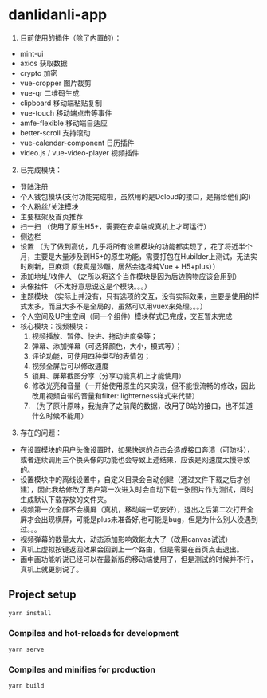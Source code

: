 # danlidanli-app

1. 目前使用的插件（除了内置的）：

- mint-ui
- axios 获取数据
- crypto 加密
- vue-cropper 图片裁剪
- vue-qr 二维码生成
- clipboard 移动端粘贴复制
- vue-touch 移动端点击等事件
- amfe-flexible 移动端自适应
- better-scroll 支持滚动
- vue-calendar-component 日历插件
- video.js / vue-video-player 视频插件

2. 已完成模块：

- 登陆注册
- 个人钱包模块(支付功能完成啦，虽然用的是Dcloud的接口，是捐给他们的)
- 个人粉丝/关注模块
- 主要框架及首页推荐
- 扫一扫 （使用了原生H5+，需要在安卓端或真机上才可运行）
- 侧边栏
- 设置 （为了做到高仿，几乎将所有设置模块的功能都实现了，花了将近半个月，主要是大量涉及到H5+的原生功能，需要打包在Hubilder上测试，无法实时刷新，巨麻烦（我真是沙雕，居然会选择纯Vue + H5+plus））
- 添加地址/收件人 （之所以将这个当作模块是因为后边购物应该会用到）
- 头像挂件 （不太好意思说这是个模块。。。）
- 主题模块 （实际上并没有，只有选项的交互，没有实际效果，主要是使用的样式太多，而且大多不是全局的，虽然可以用vuex来处理。。。）
- 个人空间及UP主空间（同一个组件）模块样式已完成，交互暂未完成
- 核心模块：视频模块：
  1. 视频播放、暂停、快进、拖动进度条等；
  2. 弹幕、添加弹幕（可选择颜色，大小，模式等）；
  3. 评论功能，可使用四种类型的表情包；
  4. 视频全屏后可以修改速度
  5. 锁屏、屏幕截图分享（分享功能真机上才能使用）
  6. 修改光亮和音量（一开始使用原生的来实现，但不能很流畅的修改，因此改用视频自带的音量和filter: lighterness样式来代替）
  7. （为了原汁原味，我抛弃了之前爬的数据，改用了B站的接口，也不知道什么时候不能用）

3. 存在的问题：

- 在设置模块的用户头像设置时，如果快速的点击会造成接口奔溃（可防抖），或者连续调用三个换头像的功能也会导致上述结果，应该是网速度太慢导致的。
- 设置模块中的离线设置中，自定义目录会自动创建（通过文件下载之后才创建），因此我给修改了用户第一次进入时会自动下载一张图片作为测试，同时生成默认下载存放的文件夹。
- 视频第一次全屏不会横屏（真机，移动端一切安好），退出之后第二次打开全屏才会出现横屏，可能是plus未准备好,也可能是bug，但是为什么别人没遇到过。。。
- 视频弹幕的数量太大，动态添加影响效能太大了（改用canvas试试）
- 真机上虚拟按键返回效果会回到上一个路由，但是需要在首页点击退出。
- 画中画功能听说已经可以在最新版的移动端使用了，但是测试的时候并不行，真机上就更别说了。
## Project setup

```
yarn install
```

### Compiles and hot-reloads for development

```
yarn serve
```

### Compiles and minifies for production

```
yarn build
```
